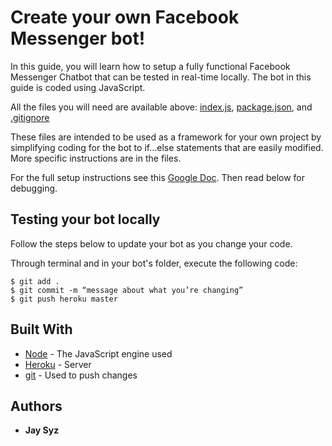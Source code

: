 # Create your own Facebook Messenger bot!

In this guide, you will learn how to setup a fully functional Facebook Messenger Chatbot that can be tested in real-time locally. The bot in this guide is coded using JavaScript.

All the files you will need are available above: [index.js](../master/index.js), [package.json](../master/package.json), and [.gitignore](../master/.gitignore)

These files are intended to be used as a framework for your own project by simplifying coding for the bot to if...else statements that are easily modified. More specific instructions are in the files.

For the full setup instructions see this [Google Doc](https://docs.google.com/document/d/1VNUiHBjYad-VNOFdnkx6pJ-B6nGvXyuNu59ROmqB-Lw/edit?usp=sharing). Then read below for debugging.

## Testing your bot locally

Follow the steps below to update your bot as you change your code.

Through terminal and in your bot's folder, execute the following code:

```
$ git add .
$ git commit -m “message about what you’re changing”
$ git push heroku master
```

## Built With

* [Node](https://nodejs.org/en/) - The JavaScript engine used
* [Heroku](https://devcenter.heroku.com/articles/heroku-command-line#download-and-install) - Server
* [git](https://git-scm.com/downloads) - Used to push changes

## Authors

* **Jay Syz**


